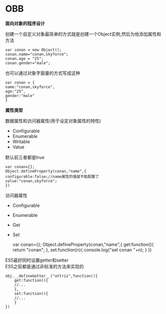 # OBB

**面向对象的程序设计**  

创建一个自定义对象最简单的方式就是创建一个Object实例,然后为他添加属性和方法  

	var conan = new Object();
	conan.name="conan,skyforce";
	conan.age = "25";
	conan.gender="male";  

也可以通过对象字面量的方式写成这种   

	var conan = {
	name:"conan,skyforce",
	age:"25",
	gender:"male"
	}

**属性类型**  


数据属性和访问器属性(用于设定对象属性的特性)  

- Configurable
- Enumerable
- Writable
- Value

默认前三者都是true  
	
	var conan={};
	Object.defineProperty(conan,"name",{
	configurable:false;//name属性的值就不能配置了
	value:"conan,skyforce";
	})

访问器属性  
- Configurable
- Enumerable
- Get
- Set
	
	var conan={};
	Object.defineProperty(conan,"name",{
		get:function(){
			return "conan";
		},
		set:function(n){
			console.log("set conan "+n);
		}
	})

ES5最好同时设置getter和setter  
ES5之前都是通过非标准的方法来实现的  

	obj.__defineGetter__("attris",function(){
		get:function(){
		//...
		},
		set:function(){
		//...
		}
	})

